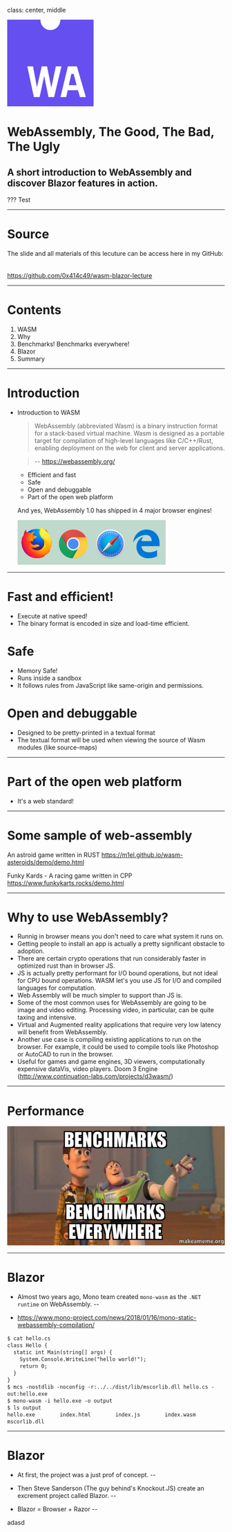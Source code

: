 
class: center, middle

![Wasm Logo](images/wasm.png)

# WebAssembly, The Good, The Bad, The Ugly


## A short introduction to WebAssembly and discover Blazor features in action.

???
Test

---

# Source

The slide and all materials of this lecuture can be access here in my GitHub:
<br />
<br />
<br />
https://github.com/0x414c49/wasm-blazor-lecture

---

# Contents

1. WASM
2. Why
3. Benchmarks! Benchmarks everywhere!
4. Blazor
5. Summary

---

# Introduction

- Introduction to WASM

    > WebAssembly (abbreviated Wasm) is a binary instruction format for a stack-based virtual machine. Wasm is designed as a portable target for compilation of high-level languages like C/C++/Rust, enabling deployment on the web for client and server applications.
     
    > -- https://webassembly.org/

    - Efficient and fast
    - Safe
    - Open and debuggable
    - Part of the open web platform

    And yes, WebAssembly 1.0 has shipped in 4 major browser engines!   

    ![Wasm Logo](images/browsers.png)

---

# Fast and efficient!

* Execute at native speed!
* The binary format is encoded in size and load-time efficient.

# Safe

* Memory Safe!
* Runs inside a sandbox
* It follows rules from JavaScript like same-origin and permissions.

# Open and debuggable

* Designed to be pretty-printed in a textual format
* The textual format will be used when viewing the source of Wasm modules (like source-maps)

---
# Part of the open web platform

* It's a web standard!

---
# Some sample of web-assembly

An astroid game written in RUST
https://m1el.github.io/wasm-asteroids/demo/demo.html

Funky Kards - A racing game written in CPP
https://www.funkykarts.rocks/demo.html

---
# Why to use WebAssembly?

* Runnig in browser means you don't need to care what system it runs on.
* Getting people to install an app is actually a pretty significant obstacle to adoption.
* There are certain crypto operations that run considerably faster in optimized rust than in browser JS.
* JS is actually pretty performant for I/O bound operations, but not ideal for CPU bound operations. WASM let's you use JS for I/O and compiled languages for computation.
* Web Assembly will be much simpler to support than JS is.
* Some of the most common uses for WebAssembly are going to be image and video editing. Processing video, in particular, can be quite taxing and intensive. 
* Virtual and Augmented reality applications that require very low latency will benefit from WebAssembly.
* Another use case is compiling existing applications to run on the browser. For example, it could be used to compile tools like Photoshop or AutoCAD to run in the browser.
* Useful for games and game engines, 3D viewers, computationally expensive dataVis, video players. Doom 3 Engine (http://www.continuation-labs.com/projects/d3wasm/)

---
# Performance

![Wasm Logo](images/benchmarks-everywhere.jpg)

---
# Blazor

- Almost two years ago, Mono team created `mono-wasm` as the `.NET runtime` on WebAssembly.
--

- https://www.mono-project.com/news/2018/01/16/mono-static-webassembly-compilation/

```
$ cat hello.cs
class Hello {
  static int Main(string[] args) {
    System.Console.WriteLine("hello world!");
    return 0;
  }
}
$ mcs -nostdlib -noconfig -r:../../dist/lib/mscorlib.dll hello.cs -out:hello.exe
$ mono-wasm -i hello.exe -o output
$ ls output
hello.exe        index.html        index.js        index.wasm        mscorlib.dll
```
---
# Blazor

- At first, the project was a just prof of concept.
--

- Then Steve Sanderson (The guy behind's Knockout.JS) create an excrement project called Blazor.
--

- Blazor = Browser + Razor
--

adasd